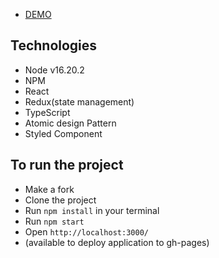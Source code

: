 - [DEMO]()

## Technologies
- Node v16.20.2
- NPM
- React
- Redux(state management)
- TypeScript
- Atomic design Pattern
- Styled Component


## To run the project
- Make a fork
- Clone the project
- Run `npm install` in your terminal
- Run `npm start`
- Open `http://localhost:3000/`
- (available to deploy application to gh-pages)
